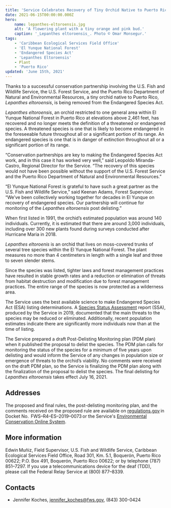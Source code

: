 ```yaml
---
title: 'Service Celebrates Recovery of Tiny Orchid Native to Puerto Rico, Finalizes ESA Delisting of Lepanthes Eltoroensis'
date: 2021-06-15T00:00:00.000Z
hero:
    name: lepanthes-eltoroensis.jpg
    alt: 'A flowering plant with a tiny orange and pink bud.'
    caption: '_Lepanthes eltoroensis_. Photo © Omar Monsegur.'
tags:
    - 'Caribbean Ecological Services Field Office'
    - 'El Yunque National Forest'
    - 'Endangered Species Act'
    - 'Lepanthes Eltoroensis'
    - Plant
    - 'Puerto Rico'
updated: 'June 15th, 2021'
---
```


Thanks to a successful conservation partnership involving the U.S. Fish and Wildlife Service, the U.S. Forest Service, and the Puerto Rico Department of Natural and Environmental Resources, a tiny orchid native to Puerto Rico, _Lepanthes eltoroensis_, is being removed from the Endangered Species Act.

_Lepanthes eltoroensis_, an orchid restricted to one general area within El Yunque National Forest in Puerto Rico at elevations above 2,461 feet, has recovered and no longer meets the definition of a threatened or endangered species. A threatened species is one that is likely to become endangered in the foreseeable future throughout all or a significant portion of its range. An endangered species is one that is in danger of extinction throughout all or a significant portion of its range.

“Conservation partnerships are key to making the Endangered Species Act work, and in this case it has worked very well,” said Leopoldo Miranda-Castro, Regional Director for the Service. “The recovery of this species would not have been possible without the support of the U.S. Forest Service and the Puerto Rico Department of Natural and Environmental Resources.”

“El Yunque National Forest is grateful to have such a great partner as the U.S. Fish and Wildlife Service,” said Keenan Adams, Forest Supervisor. “We’ve been collectively working together for decades in El Yunque on recovery of endangered species. Our partnership will continue for monitoring of the _Lepanthes eltoroensis_ post delisting.”

When first listed in 1991, the orchid’s estimated population was around 140 individuals.  Currently, it is estimated that there are around 3,000 individuals, including over 300 new plants found during surveys conducted after Hurricane Maria in 2018.

_Lepanthes eltoroenis_ is an orchid that lives on moss-covered trunks of several tree species within the El Yunque National Forest. The plant measures no more than 4 centimeters in length with a single leaf and three to seven slender stems.

Since the species was listed, tighter laws and forest management practices have resulted in stable growth rates and a reduction or elimination of threats from habitat destruction and modification due to forest management practices. The entire range of the species is now protected as a wilderness area.

The Service uses the best available science to make Endangered Species Act (ESA) listing determinations. A [Species Status Assessment](https://ecos.fws.gov/ServCat/DownloadFile/168486) report (SSA), produced by the Service in 2019, documented that the main threats to the species may be reduced or eliminated.  Additionally, recent population estimates indicate there are significantly more individuals now than at the time of listing.

The Service prepared a draft Post-Delisting Monitoring plan (PDM plan) when it published the proposal to delist the species. The PDM plan calls for monitoring the status of the species for a minimum of five years upon delisting and would inform the Service of any changes in population size or emergence of threats to the orchid’s viability. No comments were received on the draft PDM plan, so the Service is finalizing the PDM plan along with the finalization of the proposal to delist the species. The final delisting for _Lepanthes eltoroensis_ takes effect July 16, 2021.

## Addresses

The proposed and final rules, the post-delisting monitoring plan, and the comments received on the proposed rule are available on [regulations.gov](http://www.regulations.gov) in Docket No.  FWS–R4–ES–2019–0073 or the Service's [Environmental Conservation Online System](https://ecos.fws.gov).

## More information

Edwin Muñiz, Field Supervisor, U.S. Fish and Wildlife Service, Caribbean Ecological Services Field Office, Road 301, Km. 5.1, Boquerón, Puerto Rico 00622; P.O. Box 491, Boquerón, Puerto Rico 00622; or by telephone (787) 851–7297.  If you use a telecommunications device for the deaf (TDD), please call the Federal Relay Service at (800) 877–8339.

## Contacts

- Jennifer Koches, [jennifer_koches@fws.gov](mailto:jennifer_koches@fws.gov), (843) 300-0424

